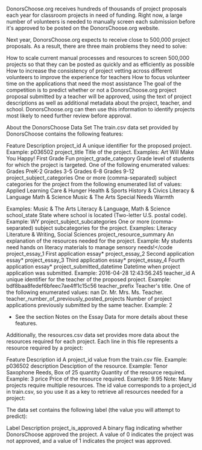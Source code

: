 

DonorsChoose.org receives hundreds of thousands of project proposals each year for classroom projects in need of funding. Right now, a large number of volunteers is needed to manually screen each submission before it's approved to be posted on the DonorsChoose.org website.

Next year, DonorsChoose.org expects to receive close to 500,000 project proposals. As a result, there are three main problems they need to solve:

How to scale current manual processes and resources to screen 500,000 projects so that they can be posted as quickly and as efficiently as possible
How to increase the consistency of project vetting across different volunteers to improve the experience for teachers
How to focus volunteer time on the applications that need the most assistance
The goal of the competition is to predict whether or not a DonorsChoose.org project proposal submitted by a teacher will be approved, using the text of project descriptions as well as additional metadata about the project, teacher, and school. DonorsChoose.org can then use this information to identify projects most likely to need further review before approval.

About the DonorsChoose Data Set
The train.csv data set provided by DonorsChoose contains the following features:

Feature	Description
project_id	A unique identifier for the proposed project. Example: p036502
project_title	Title of the project. Examples:
Art Will Make You Happy!
First Grade Fun
project_grade_category	Grade level of students for which the project is targeted. One of the following enumerated values: 
Grades PreK-2
Grades 3-5
Grades 6-8
Grades 9-12
project_subject_categories	One or more (comma-separated) subject categories for the project from the following enumerated list of values: 
Applied Learning
Care & Hunger
Health & Sports
History & Civics
Literacy & Language
Math & Science
Music & The Arts
Special Needs
Warmth

Examples: 
Music & The Arts
Literacy & Language, Math & Science
school_state	State where school is located (Two-letter U.S. postal code). Example: WY
project_subject_subcategories	One or more (comma-separated) subject subcategories for the project. Examples: 
Literacy
Literature & Writing, Social Sciences
project_resource_summary	An explanation of the resources needed for the project. Example: 
My students need hands on literacy materials to manage sensory needs!</code
project_essay_1	First application essay*
project_essay_2	Second application essay*
project_essay_3	Third application essay*
project_essay_4	Fourth application essay*
project_submitted_datetime	Datetime when project application was submitted. Example: 2016-04-28 12:43:56.245
teacher_id	A unique identifier for the teacher of the proposed project. Example: bdf8baa8fedef6bfeec7ae4ff1c15c56
teacher_prefix	Teacher's title. One of the following enumerated values: 
nan
Dr.
Mr.
Mrs.
Ms.
Teacher.
teacher_number_of_previously_posted_projects	Number of project applications previously submitted by the same teacher. Example: 2
* See the section Notes on the Essay Data for more details about these features.

Additionally, the resources.csv data set provides more data about the resources required for each project. Each line in this file represents a resource required by a project:

Feature	Description
id	A project_id value from the train.csv file. Example: p036502
description	Desciption of the resource. Example: Tenor Saxophone Reeds, Box of 25
quantity	Quantity of the resource required. Example: 3
price	Price of the resource required. Example: 9.95
Note: Many projects require multiple resources. The id value corresponds to a project_id in train.csv, so you use it as a key to retrieve all resources needed for a project:

The data set contains the following label (the value you will attempt to predict):

Label	Description
project_is_approved	A binary flag indicating whether DonorsChoose approved the project. A value of 0 indicates the project was not approved, and a value of 1 indicates the project was approved.
